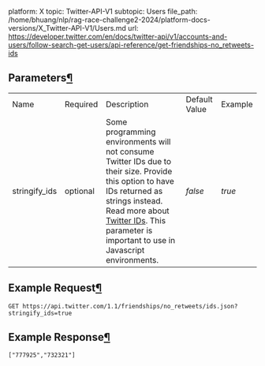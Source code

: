 platform: X
topic: Twitter-API-V1
subtopic: Users
file_path: /home/bhuang/nlp/rag-race-challenge2-2024/platform-docs-versions/X_Twitter-API-V1/Users.md
url: https://developer.twitter.com/en/docs/twitter-api/v1/accounts-and-users/follow-search-get-users/api-reference/get-friendships-no_retweets-ids

## Parameters[¶](#parameters "Permalink to this headline")

|     |     |     |     |     |
| --- | --- | --- | --- | --- |
| Name | Required | Description | Default Value | Example |
| stringify\_ids | optional | Some programming environments will not consume Twitter IDs due to their size. Provide this option to have IDs returned as strings instead. Read more about [Twitter IDs](https://developer.twitter.com/en/docs/basics/twitter-ids). This parameter is important to use in Javascript environments. | _false_ | _true_ |

## Example Request[¶](#example-request "Permalink to this headline")

`GET https://api.twitter.com/1.1/friendships/no_retweets/ids.json?stringify_ids=true`

## Example Response[¶](#example-response "Permalink to this headline")

    ["777925","732321"]